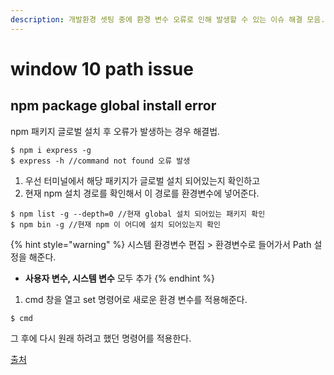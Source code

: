 ```yaml
---
description: 개발환경 셋팅 중에 환경 변수 오류로 인해 발생할 수 있는 이슈 해결 모음.
---
```


# window 10 path issue

## npm package global install error

npm 패키지 글로벌 설치 후 오류가 발생하는 경우 해결법.

```text
$ npm i express -g
$ express -h //command not found 오류 발생
```

1. 우선 터미널에서 해당 패키지가 글로벌 설치 되어있는지 확인하고
2. 현재 npm 설치 경로를 확인해서 이 경로를 환경변수에 넣어준다.

```text
$ npm list -g --depth=0 //현재 global 설치 되어있는 패키지 확인
$ npm bin -g //현재 npm 이 어디에 설치 되어있는지 확인
```

{% hint style="warning" %}
시스템 환경변수 편집 &gt; 환경변수로 들어가서 Path 설정을 해준다.

* **사용자 변수, 시스템 변수** 모두 추가
{% endhint %}

1. cmd 창을 열고 set 명령어로 새로운 환경 변수를 적용해준다.

```text
$ cmd
```

그 후에 다시 원래 하려고 했던 명령어를 적용한다.

[출처](https://medium.com/@jagatjyoti.1si13cs040/npm-g-install-npm-package-not-working-as-desired-why-why-why-19795abf0b59)

